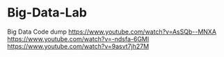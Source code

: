 # Big-Data-Lab
Big Data Code dump
https://www.youtube.com/watch?v=AsSQb--MNXA
https://www.youtube.com/watch?v=-ndsfa-6GMI
https://www.youtube.com/watch?v=9asvt7jh27M
